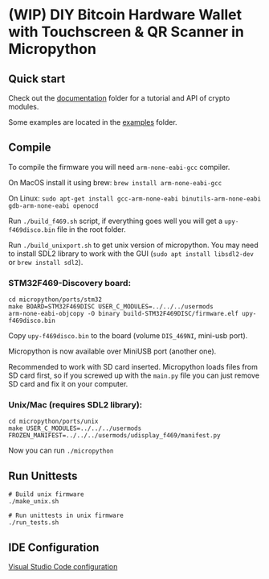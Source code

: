 # (WIP) DIY Bitcoin Hardware Wallet with Touchscreen & QR Scanner in Micropython

## Quick start

Check out the [documentation](./docs) folder for a tutorial and API of crypto modules.

Some examples are located in the [examples](./examples) folder.

## Compile

To compile the firmware you will need `arm-none-eabi-gcc` compiler.

On MacOS install it using brew: `brew install arm-none-eabi-gcc`

On Linux: `sudo apt-get install gcc-arm-none-eabi binutils-arm-none-eabi gdb-arm-none-eabi openocd`

Run `./build_f469.sh` script, if everything goes well you will get a `upy-f469disco.bin` file in the root folder.

Run `./build_unixport.sh` to get unix version of micropython. You may need to install SDL2 library to work with the GUI (`sudo apt install libsdl2-dev` or `brew install sdl2`).

### STM32F469-Discovery board:

```
cd micropython/ports/stm32
make BOARD=STM32F469DISC USER_C_MODULES=../../../usermods
arm-none-eabi-objcopy -O binary build-STM32F469DISC/firmware.elf upy-f469disco.bin
```

Copy `upy-f469disco.bin` to the board (volume `DIS_469NI`, mini-usb port).

Micropython is now available over MiniUSB port (another one).

Recommended to work with SD card inserted. Micropython loads files from SD card first, so if you screwed up with the `main.py` file you can just remove SD card and fix it on your computer.

### Unix/Mac (requires SDL2 library):

```
cd micropython/ports/unix
make USER_C_MODULES=../../../usermods FROZEN_MANIFEST=../../../usermods/udisplay_f469/manifest.py
```

Now you can run `./micropython`

## Run Unittests

```
# Build unix firmware
./make_unix.sh

# Run unittests in unix firmware
./run_tests.sh
```
## IDE Configuration

[Visual Studio Code configuration](/debug/vscode.md)
